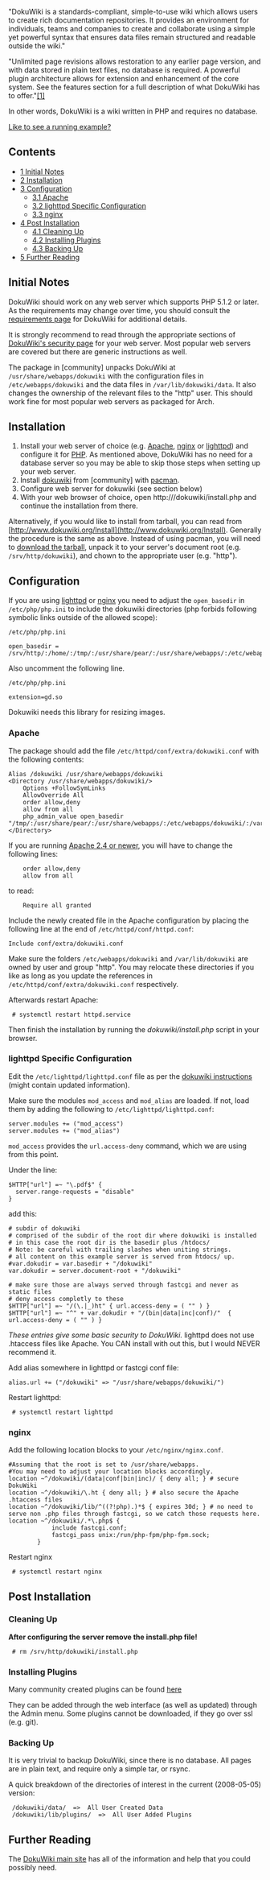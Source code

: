 "DokuWiki is a standards-compliant, simple-to-use wiki which allows users to create rich documentation repositories. It provides an environment for individuals, teams and companies to create and collaborate using a simple yet powerful syntax that ensures data files remain structured and readable outside the wiki."

"Unlimited page revisions allows restoration to any earlier page version, and with data stored in plain text files, no database is required. A powerful plugin architecture allows for extension and enhancement of the core system. See the features section for a full description of what DokuWiki has to offer."[[1]](http://wiki.splitbrain.org/wiki:dokuwiki)

In other words, DokuWiki is a wiki written in PHP and requires no database.

[Like to see a running example?](http://www.dokuwiki.org/)

## Contents

*   [1 Initial Notes](#Initial_Notes)
*   [2 Installation](#Installation)
*   [3 Configuration](#Configuration)
    *   [3.1 Apache](#Apache)
    *   [3.2 lighttpd Specific Configuration](#lighttpd_Specific_Configuration)
    *   [3.3 nginx](#nginx)
*   [4 Post Installation](#Post_Installation)
    *   [4.1 Cleaning Up](#Cleaning_Up)
    *   [4.2 Installing Plugins](#Installing_Plugins)
    *   [4.3 Backing Up](#Backing_Up)
*   [5 Further Reading](#Further_Reading)

## Initial Notes

DokuWiki should work on any web server which supports PHP 5.1.2 or later. As the requirements may change over time, you should consult the [requirements page](http://www.dokuwiki.org/requirements) for DokuWiki for additional details.

It is strongly recommend to read through the appropriate sections of [DokuWiki's security page](http://www.dokuwiki.org/security) for your web server. Most popular web servers are covered but there are generic instructions as well.

The package in [community] unpacks DokuWiki at `/usr/share/webapps/dokuwiki` with the configuration files in `/etc/webapps/dokuwiki` and the data files in `/var/lib/dokuwiki/data`. It also changes the ownership of the relevant files to the "http" user. This should work fine for most popular web servers as packaged for Arch.

## Installation

1.  Install your web server of choice (e.g. [Apache](/index.php/Apache "Apache"), [nginx](/index.php/Nginx "Nginx") or [lighttpd](/index.php/Lighttpd "Lighttpd")) and configure it for [PHP](/index.php/PHP "PHP"). As mentioned above, DokuWiki has no need for a database server so you may be able to skip those steps when setting up your web server.
2.  Install [dokuwiki](https://www.archlinux.org/packages/?name=dokuwiki) from [community] with [pacman](/index.php/Pacman "Pacman").
3.  Configure web server for dokuwiki (see section below)
4.  With your web browser of choice, open http://<your-server>/dokuwiki/install.php and continue the installation from there.

Alternatively, if you would like to install from tarball, you can read from [http://www.dokuwiki.org/Install](http://www.dokuwiki.org/Install). Generally the procedure is the same as above. Instead of using pacman, you will need to [download the tarball](http://www.splitbrain.org/projects/dokuwiki), unpack it to your server's document root (e.g. `/srv/http/dokuwiki`), and chown to the appropriate user (e.g. "http").

## Configuration

If you are using [lighttpd](/index.php/Lighttpd "Lighttpd") or [nginx](/index.php/Nginx "Nginx") you need to adjust the `open_basedir` in `/etc/php/php.ini` to include the dokuwiki directories (php forbids following symbolic links outside of the allowed scope):

 `/etc/php/php.ini` 
```
open_basedir = /srv/http/:/home/:/tmp/:/usr/share/pear/:/usr/share/webapps/:/etc/webapps/dokuwiki/:/var/lib/dokuwiki/

```

Also uncomment the following line.

 `/etc/php/php.ini` 
```
extension=gd.so

```

Dokuwiki needs this library for resizing images.

### Apache

The package should add the file `/etc/httpd/conf/extra/dokuwiki.conf` with the following contents:

```
Alias /dokuwiki /usr/share/webapps/dokuwiki
<Directory /usr/share/webapps/dokuwiki/>
    Options +FollowSymLinks
    AllowOverride All
    order allow,deny
    allow from all
    php_admin_value open_basedir "/tmp/:/usr/share/pear/:/usr/share/webapps/:/etc/webapps/dokuwiki/:/var/lib/dokuwiki/"
</Directory>

```

If you are running [Apache 2.4 or newer](https://httpd.apache.org/docs/2.4/upgrading.html), you will have to change the following lines:

```
    order allow,deny
    allow from all

```

to read:

```
    Require all granted

```

Include the newly created file in the Apache configuration by placing the following line at the end of `/etc/httpd/conf/httpd.conf`:

```
Include conf/extra/dokuwiki.conf

```

Make sure the folders `/etc/webapps/dokuwiki` and `/var/lib/dokuwiki` are owned by user and group "http". You may relocate these directories if you like as long as you update the references in `/etc/httpd/conf/extra/dokuwiki.conf` respectively.

Afterwards restart Apache:

```
 # systemctl restart httpd.service

```

Then finish the installation by running the *dokuwiki/install.php* script in your browser.

### lighttpd Specific Configuration

Edit the `/etc/lighttpd/lighttpd.conf` file as per the [dokuwiki instructions](http://www.dokuwiki.org/install:lighttpd) (might contain updated information).

Make sure the modules `mod_access` and `mod_alias` are loaded. If not, load them by adding the following to `/etc/lighttpd/lighttpd.conf`:

```
server.modules += ("mod_access")
server.modules += ("mod_alias")
```

`mod_access` provides the `url.access-deny` command, which we are using from this point.

Under the line:

```
$HTTP["url"] =~ "\.pdf$" {
  server.range-requests = "disable"
}
```

add this:

```
# subdir of dokuwiki
# comprised of the subdir of the root dir where dokuwiki is installed
# in this case the root dir is the basedir plus /htdocs/
# Note: be careful with trailing slashes when uniting strings.
# all content on this example server is served from htdocs/ up.
#var.dokudir = var.basedir + "/dokuwiki"
var.dokudir = server.document-root + "/dokuwiki"

# make sure those are always served through fastcgi and never as static files
# deny access completly to these
$HTTP["url"] =~ "/(\.|_)ht" { url.access-deny = ( "" ) }
$HTTP["url"] =~ "^" + var.dokudir + "/(bin|data|inc|conf)/"  { url.access-deny = ( "" ) }
```

*These entries give some basic security to DokuWiki.* lighttpd does not use .htaccess files like Apache. You CAN install with out this, but I would NEVER recommend it.

Add alias somewhere in lighttpd or fastcgi conf file:

 `alias.url += ("/dokuwiki" => "/usr/share/webapps/dokuwiki/")` 

Restart lighttpd:

```
 # systemctl restart lighttpd

```

### nginx

Add the following location blocks to your `/etc/nginx/nginx.conf`.

```
#Assuming that the root is set to /usr/share/webapps.
#You may need to adjust your location blocks accordingly.
location ~^/dokuwiki/(data|conf|bin|inc)/ { deny all; } # secure DokuWiki
location ~^/dokuwiki/\.ht { deny all; } # also secure the Apache .htaccess files
location ~^/dokuwiki/lib/^((?!php).)*$ { expires 30d; } # no need to serve non .php files through fastcgi, so we catch those requests here.
location ~^/dokuwiki/.*\.php$ {
            include fastcgi.conf;
            fastcgi_pass unix:/run/php-fpm/php-fpm.sock;
        }

```

Restart nginx

```
 # systemctl restart nginx

```

## Post Installation

### Cleaning Up

**After configuring the server remove the install.php file!**

```
 # rm /srv/http/dokuwiki/install.php

```

### Installing Plugins

Many community created plugins can be found [here](http://www.dokuwiki.org/plugins)

They can be added through the web interface (as well as updated) through the Admin menu. Some plugins cannot be downloaded, if they go over ssl (e.g. git).

### Backing Up

It is very trivial to backup DokuWiki, since there is no database. All pages are in plain text, and require only a simple tar, or rsync.

A quick breakdown of the directories of interest in the current (2008-05-05) version:

```
 /dokuwiki/data/  =>  All User Created Data
 /dokuwiki/lib/plugins/  =>  All User Added Plugins

```

## Further Reading

The [DokuWiki main site](http://www.dokuwiki.org/) has all of the information and help that you could possibly need.